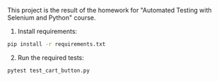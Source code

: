 This project is the result of the homework for "Automated Testing with Selenium and Python" course.

1. Install requirements:

```bash
pip install -r requirements.txt
```

2. Run the required tests:

```bash
pytest test_cart_button.py
```


